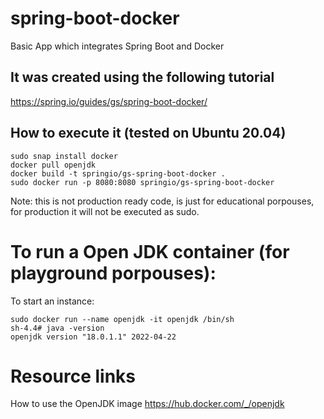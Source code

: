 # spring-boot-docker
Basic App which integrates Spring Boot and Docker

## It was created using the following tutorial
https://spring.io/guides/gs/spring-boot-docker/

## How to execute it (tested on Ubuntu 20.04)
```console
sudo snap install docker
docker pull openjdk
docker build -t springio/gs-spring-boot-docker .
sudo docker run -p 8080:8080 springio/gs-spring-boot-docker
```
Note: this is not production ready code, is just for educational porpouses, for production it will not be executed as sudo.


# To run a Open JDK container (for playground porpouses):
To start an instance:
```console
sudo docker run --name openjdk -it openjdk /bin/sh
sh-4.4# java -version
openjdk version "18.0.1.1" 2022-04-22
```

# Resource links
How to use the OpenJDK image
https://hub.docker.com/_/openjdk
